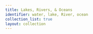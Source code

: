 ```yaml
---
title: Lakes, Rivers, & Oceans
identifier: water, lake, River, ocean
collection_list: true
layout: collection
---
```

